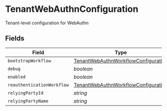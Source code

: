# TenantWebAuthnConfiguration

Tenant-level configuration for WebAuthn


## Fields

| Field                                                                                             | Type                                                                                              | Required                                                                                          | Description                                                                                       |
| ------------------------------------------------------------------------------------------------- | ------------------------------------------------------------------------------------------------- | ------------------------------------------------------------------------------------------------- | ------------------------------------------------------------------------------------------------- |
| `bootstrapWorkflow`                                                                               | [TenantWebAuthnWorkflowConfiguration](../../models/shared/tenantwebauthnworkflowconfiguration.md) | :heavy_minus_sign:                                                                                | N/A                                                                                               |
| `debug`                                                                                           | *boolean*                                                                                         | :heavy_minus_sign:                                                                                | N/A                                                                                               |
| `enabled`                                                                                         | *boolean*                                                                                         | :heavy_minus_sign:                                                                                | N/A                                                                                               |
| `reauthenticationWorkflow`                                                                        | [TenantWebAuthnWorkflowConfiguration](../../models/shared/tenantwebauthnworkflowconfiguration.md) | :heavy_minus_sign:                                                                                | N/A                                                                                               |
| `relyingPartyId`                                                                                  | *string*                                                                                          | :heavy_minus_sign:                                                                                | N/A                                                                                               |
| `relyingPartyName`                                                                                | *string*                                                                                          | :heavy_minus_sign:                                                                                | N/A                                                                                               |